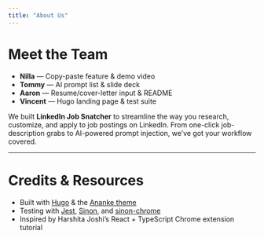 ```yaml
---
title: "About Us"
---
```


# Meet the Team

- **Nilla** — Copy-paste feature & demo video  
- **Tommy** — AI prompt list & slide deck  
- **Aaron** — Resume/cover-letter input & README  
- **Vincent** — Hugo landing page & test suite  

We built **LinkedIn Job Snatcher** to streamline the way you research, customize, and apply to job postings on LinkedIn. From one-click job-description grabs to AI-powered prompt injection, we’ve got your workflow covered.

---

# Credits & Resources

- Built with [Hugo](https://gohugo.io/) & the [Ananke theme](https://github.com/theNewDynamic/gohugo-theme-ananke)  
- Testing with [Jest](https://jestjs.io/), [Sinon](https://sinonjs.org/), and [sinon-chrome](https://github.com/acvetkov/sinon-chrome)  
- Inspired by Harshita Joshi’s React + TypeScript Chrome extension tutorial  
